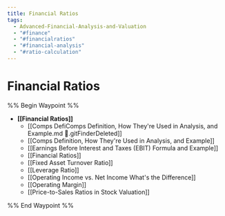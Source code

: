 ```yaml
---
title: Financial Ratios
tags:
  - Advanced-Financial-Analysis-and-Valuation
  - "#finance"
  - "#financialratios"
  - "#financial-analysis"
  - "#ratio-calculation"
---
```


# Financial Ratios

%% Begin Waypoint %%
- **[[Financial Ratios]]**
	- [[Comps DefiComps Definition, How They're Used in Analysis, and Example.md .gitFinderDeleted]]
	- [[Comps Definition, How They're Used in Analysis, and Example]]
	- [[Earnings Before Interest and Taxes (EBIT) Formula and Example]]
	- [[Financial Ratios]]
	- [[Fixed Asset Turnover Ratio]]
	- [[Leverage Ratio]]
	- [[Operating Income vs. Net Income What's the Difference]]
	- [[Operating Margin]]
	- [[Price-to-Sales Ratios in Stock Valuation]]

%% End Waypoint %%